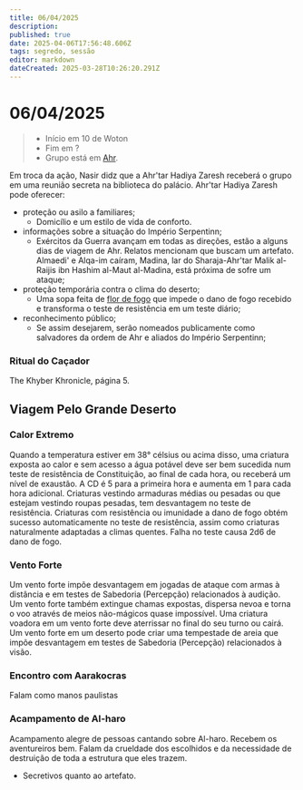 ```yaml
---
title: 06/04/2025
description: 
published: true
date: 2025-04-06T17:56:48.606Z
tags: segredo, sessão
editor: markdown
dateCreated: 2025-03-28T10:26:20.291Z
---
```


# 06/04/2025

> - Início em 10 de Woton
> - Fim em ?
> - Grupo está em [Ahr](/lugares/plano-material/drafeon/sudeste-de-drafeon/ahr).
<!-- {blockquote:.is-info} -->

Em troca da ação, Nasir didz que a Ahr'tar Hadiya Zaresh receberá o grupo em uma reunião secreta na biblioteca do palácio. Ahr'tar Hadiya Zaresh pode oferecer:
- proteção ou asilo a familiares;
  - Domicílio e um estilo de vida de conforto.
- informações sobre a situação do Império Serpentinn;
  - Exércitos da Guerra avançam em todas as direções, estão a alguns dias de viagem de Ahr. Relatos mencionam que buscam um artefato. Almaedi' e Alqa-im caíram, Madina, lar do Sharaja-Ahr'tar Malik al-Raijis ibn Hashim al-Maut al-Madina, está próxima de sofre um ataque;
- proteção temporária contra o clima do deserto;
	- Uma sopa feita de [flor de fogo](/fauna-e-flora/flor-de-fogo) que impede o dano de fogo recebido e transforma o teste de resistência em um teste diário;
- reconhecimento público;
  - Se assim desejarem, serão nomeados publicamente como salvadores da ordem de Ahr e aliados do Império Serpentinn;

### Ritual do Caçador
The Khyber Khronicle, página 5.

## Viagem Pelo Grande Deserto

### Calor Extremo
Quando a temperatura estiver em 38° célsius ou acima disso, uma criatura exposta ao calor e sem acesso a água potável deve ser bem sucedida num teste de resistência de Constituição, ao final de cada hora, ou receberá um nível de exaustão. A CD é 5 para a primeira hora e aumenta em 1 para cada hora adicional. Criaturas vestindo armaduras médias ou pesadas ou que estejam vestindo roupas pesadas, tem desvantagem no teste de resistência. Criaturas com resistência ou imunidade a dano de fogo obtém sucesso automaticamente no teste de resistência, assim como criaturas naturalmente adaptadas a climas quentes.
Falha no teste causa 2d6 de dano de fogo.

### Vento Forte
Um vento forte impõe desvantagem em jogadas de ataque com armas à distância e em testes de Sabedoria (Percepção) relacionados à audição. Um vento forte também extingue chamas expostas, dispersa nevoa e torna o voo através de meios não-mágicos quase impossível. Uma criatura voadora em um vento forte deve
aterrissar no final do seu turno ou cairá. Um vento forte em um deserto pode criar uma tempestade de areia que impõe desvantagem em testes de Sabedoria (Percepção) relacionados à visão.

### Encontro com Aarakocras
Falam como manos paulistas

### Acampamento de Al-haro
Acampamento alegre de pessoas cantando sobre Al-haro. Recebem os aventureiros bem. Falam da crueldade dos escolhidos e da necessidade de destruição de toda a estrutura que eles trazem.
- Secretivos quanto ao artefato.